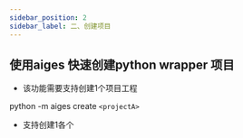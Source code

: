 ```yaml
---
sidebar_position: 2
sidebar_label: 二、创建项目
---
```

## 使用aiges 快速创建python wrapper 项目

* 该功能需要支持创建1个项目工程

python -m aiges create `<projectA>`

* 支持创建1各个